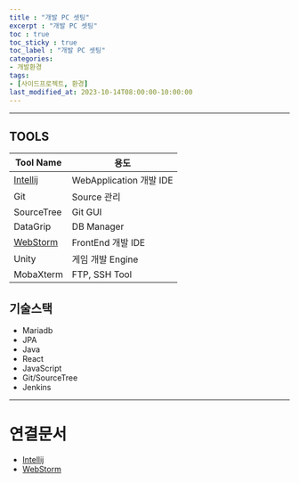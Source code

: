 ```yaml
---
title : "개발 PC 셋팅"
excerpt : "개발 PC 셋팅"
toc : true
toc_sticky : true
toc_label : "개발 PC 셋팅"
categories:
- 개발환경
tags:
- [사이드프로젝트, 환경]
last_modified_at: 2023-10-14T08:00:00-10:00:00
---
```

  
---
  
## TOOLS

| Tool Name    | 용도                    |
| ------------ | --------------------- |
| [Intellij](../../ide/ide-Intellij) | WebApplication 개발 IDE |
| Git          | Source 관리             |
| SourceTree   | Git GUI               |
| DataGrip     | DB Manager            |
| [WebStorm](../../ide/ide-WebStorm) | FrontEnd 개발 IDE       |
| Unity        | 게임 개발 Engine          |
| MobaXterm    | FTP, SSH Tool         |
  
## 기술스택
- Mariadb
- JPA
- Java
- React
- JavaScript
- Git/SourceTree
- Jenkins

---
  
# 연결문서
- [Intellij](../../ide/ide-Intellij)
- [WebStorm](../../ide/ide-WebStorm)